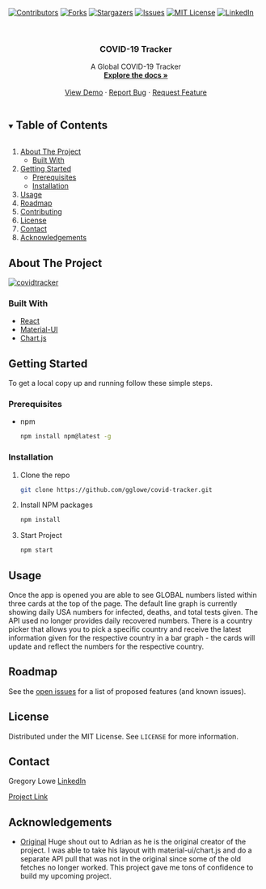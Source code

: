 <!--
*** Thanks for checking out the Best-README-Template. If you have a suggestion
*** that would make this better, please fork the repo and create a pull request
*** or simply open an issue with the tag "enhancement".
*** Thanks again! Now go create something AMAZING! :D
***
***
***
*** To avoid retyping too much info. Do a search and replace for the following:
*** github_username, repo_name, twitter_handle, email, project_title, project_description
-->



<!-- PROJECT SHIELDS -->
<!--
*** I'm using markdown "reference style" links for readability.
*** Reference links are enclosed in brackets [ ] instead of parentheses ( ).
*** See the bottom of this document for the declaration of the reference variables
*** for contributors-url, forks-url, etc. This is an optional, concise syntax you may use.
*** https://www.markdownguide.org/basic-syntax/#reference-style-links
-->
[![Contributors][contributors-shield]][contributors-url]
[![Forks][forks-shield]][forks-url]
[![Stargazers][stars-shield]][stars-url]
[![Issues][issues-shield]][issues-url]
[![MIT License][license-shield]][license-url]
[![LinkedIn][linkedin-shield]][linkedin-url]



<!-- PROJECT LOGO -->
<br />


  <h3 align="center">COVID-19 Tracker</h3>

  <p align="center">
    A Global COVID-19 Tracker
    <br />
    <a href="https://github.com/gglowe/covid-tracker"><strong>Explore the docs »</strong></a>
    <br />
    <br />
    <a href="https://github.com/gglowe/covid-tracker">View Demo</a>
    ·
    <a href="https://github.com/gglowe/covid-tracker/issues">Report Bug</a>
    ·
    <a href="https://github.com/gglowe/covid-tracker/issues">Request Feature</a>
  </p>
</p>



<!-- TABLE OF CONTENTS -->
<details open="open">
  <summary><h2 style="display: inline-block">Table of Contents</h2></summary>
  <ol>
    <li>
      <a href="#about-the-project">About The Project</a>
      <ul>
        <li><a href="#built-with">Built With</a></li>
      </ul>
    </li>
    <li>
      <a href="#getting-started">Getting Started</a>
      <ul>
        <li><a href="#prerequisites">Prerequisites</a></li>
        <li><a href="#installation">Installation</a></li>
      </ul>
    </li>
    <li><a href="#usage">Usage</a></li>
    <li><a href="#roadmap">Roadmap</a></li>
    <li><a href="#contributing">Contributing</a></li>
    <li><a href="#license">License</a></li>
    <li><a href="#contact">Contact</a></li>
    <li><a href="#acknowledgements">Acknowledgements</a></li>
  </ol>
</details>



<!-- ABOUT THE PROJECT -->
## About The Project

<a href="https://ibb.co/qn2S5xf"><img src="https://i.ibb.co/fSTgvQ5/covidtracker.png" alt="covidtracker" border="0" /></a>




### Built With

* [React](https://reactjs.org/)
* [Material-UI](https://material-ui.com/)
* [Chart.js](https://www.chartjs.org/)



<!-- GETTING STARTED -->
## Getting Started

To get a local copy up and running follow these simple steps.

### Prerequisites

* npm
  ```sh
  npm install npm@latest -g
  ```

### Installation

1. Clone the repo
   ```sh
   git clone https://github.com/gglowe/covid-tracker.git
   ```
2. Install NPM packages
   ```sh
   npm install
   ```
3. Start Project
    ```sh
    npm start
   ```



<!-- USAGE EXAMPLES -->
## Usage

Once the app is opened you are able to see GLOBAL numbers listed within three cards at the top of the page. The default line graph is currently showing daily USA numbers for infected, deaths, and total tests given. The API used no longer provides daily recovered numbers. There is a country picker that allows you to pick a specific country and receive the latest information given for the respective country in a bar graph - the cards will update and reflect the numbers for the respective country. 



<!-- ROADMAP -->
## Roadmap

See the [open issues](https://github.com/gglowe/covid-tracker/issues) for a list of proposed features (and known issues).




<!-- LICENSE -->
## License

Distributed under the MIT License. See `LICENSE` for more information.



<!-- CONTACT -->
## Contact

Gregory Lowe
[LinkedIn](www.linkedin.com/in/gglowe)

[Project Link](https://github.com/gglowe/covid-tracker)



<!-- ACKNOWLEDGEMENTS -->
## Acknowledgements

* [Original](https://github.com/adrianhajdin/project_corona_tracker)
    Huge shout out to Adrian as he is the original creator of the project. I was able to take his layout with material-ui/chart.js and do a separate API pull that was not in the original since some of the old fetches no longer worked. This project gave me tons of confidence to build my upcoming project.





<!-- MARKDOWN LINKS & IMAGES -->
<!-- https://www.markdownguide.org/basic-syntax/#reference-style-links -->
[contributors-shield]: https://img.shields.io/github/contributors/github_username/repo.svg?style=for-the-badge
[contributors-url]: https://github.com/github_username/repo/graphs/contributors
[forks-shield]: https://img.shields.io/github/forks/github_username/repo.svg?style=for-the-badge
[forks-url]: https://github.com/github_username/repo/network/members
[stars-shield]: https://img.shields.io/github/stars/github_username/repo.svg?style=for-the-badge
[stars-url]: https://github.com/github_username/repo/stargazers
[issues-shield]: https://img.shields.io/github/issues/github_username/repo.svg?style=for-the-badge
[issues-url]: https://github.com/github_username/repo/issues
[license-shield]: https://img.shields.io/github/license/github_username/repo.svg?style=for-the-badge
[license-url]: https://github.com/github_username/repo/blob/master/LICENSE.txt
[linkedin-shield]: https://img.shields.io/badge/-LinkedIn-black.svg?style=for-the-badge&logo=linkedin&colorB=555
[linkedin-url]: https://linkedin.com/in/github_username

